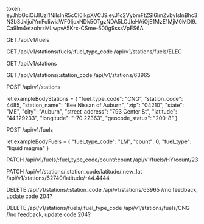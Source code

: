 
token: eyJhbGciOiJIUzI1NiIsInR5cCI6IkpXVCJ9.eyJ1c2VybmFtZSI6ImZvbyIsInBhc3N3b3JkIjoiYmFoIiwiaWF0IjoxNDk5OTgzNDA5LCJleHAiOjE1MzE1MjM0MDl9.Ca9lm4etzohrzMLwpvA5Krx-CSme-500g9sssVpES6A


GET /api/v1/fuels

GET /api/v1/stations/fuels/:fuel_type_code
    /api/v1/stations/fuels/ELEC

GET /api/v1/stations

GET /api/v1/stations/:station_code
    /api/v1/stations/63965

POST /api/v1/stations

let exampleBodyStations = {
  "fuel_type_code": "CNG",
  "station_code": 4485,
  "station_name": "Bee Nissan of Auburn",
  "zip": "04210",
  "state": "ME",
  "city": "Auburn",
  "street_address": "793 Center St",
  "latitude": "44.129233",
  "longitude": "-70.22363",
  "geocode_status": "200-8"
}


POST /api/v1/fuels

let exampleBodyFuels = {
	"fuel_type_code": "LM",
	"count": 0,
	"fuel_type": "liquid magma"
}

PATCH /api/v1/fuels/:fuel_type_code/count/:count
      /api/v1/fuels/HY/count/23

PATCH /api/v1/stations/:station_code/latitude/:new_lat
      /api/v1/stations/62740/latitude/-44.4444

DELETE  /api/v1/stations/:station_code
        /api/v1/stations/63965
//no feedback, update code 204?

DELETE  /api/v1/stations/fuels/:fuel_type_code
        /api/v1/stations/fuels/CNG
//no feedback, update code 204?
